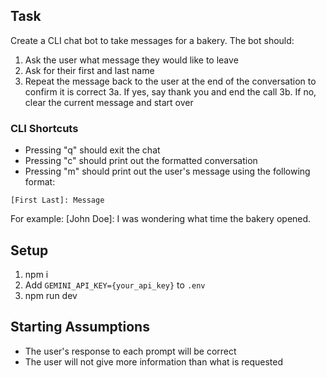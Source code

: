 ## Task 

Create a CLI chat bot to take messages for a bakery. The bot should:
1. Ask the user what message they would like to leave
2. Ask for their first and last name
3. Repeat the message back to the user at the end of the conversation to confirm it is correct
3a. If yes, say thank you and end the call
3b. If no, clear the current message and start over

### CLI Shortcuts
- Pressing "q" should exit the chat
- Pressing "c" should print out the formatted conversation
- Pressing "m" should print out the user's message using the following format:

```
[First Last]: Message
```

For example:
[John Doe]: I was wondering what time the bakery opened.

## Setup
1. npm i
2. Add `GEMINI_API_KEY={your_api_key}` to `.env`
3. npm run dev

## Starting Assumptions
- The user's response to each prompt will be correct
- The user will not give more information than what is requested